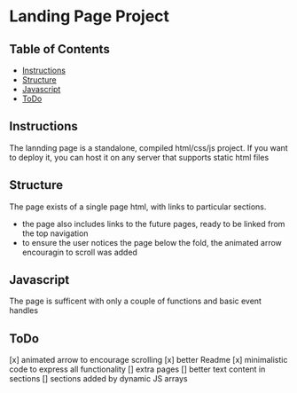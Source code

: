 # Landing Page Project

## Table of Contents

* [Instructions](#instructions)
* [Structure](#structure)
* [Javascript](#javascript)
* [ToDo](#todo)

## Instructions

The lannding page is a standalone, compiled html/css/js project. If you want to deploy it, you can host it on any server that supports static html files

## Structure

The page exists of a single page html, with links to particular sections.

- the page also includes links to the future pages, ready to be linked from the top navigation
- to ensure the user notices the page below the fold, the animated arrow encouragin to scroll was added

## Javascript

The page is sufficent with only a couple of functions and basic event handles

## ToDo

[x] animated arrow to encourage scrolling
[x] better Readme
[x] minimalistic code to express all functionality
[] extra pages
[] better text content in sections
[] sections added by dynamic JS arrays
